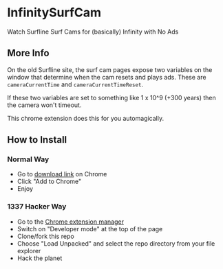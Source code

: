 # InfinitySurfCam

Watch Surfline Surf Cams for (basically) Infinity with No Ads

## More Info

On the old Surfline site, the surf cam pages expose two variables on the window that determine when the cam resets and plays ads. These are `cameraCurrentTime` and `cameraCurrentTimeReset`.

If these two variables are set to something like 1 x 10^9 (+300 years) then the camera won't timeout.

This chrome extension does this for you automagically.

## How to Install

### Normal Way

*   Go to [download link](https://chrome.google.com/webstore/detail/infinitysurfcam/aganbfiioaghfiilmmlafkmohpabnhim) on Chrome
*   Click "Add to Chrome"
*   Enjoy

### 1337 Hacker Way

*   Go to the [Chrome extension manager](chrome://extensions)
*   Switch on "Developer mode" at the top of the page
*   Clone/fork this repo
*   Choose "Load Unpacked" and select the repo directory from your file explorer
*   Hack the planet
